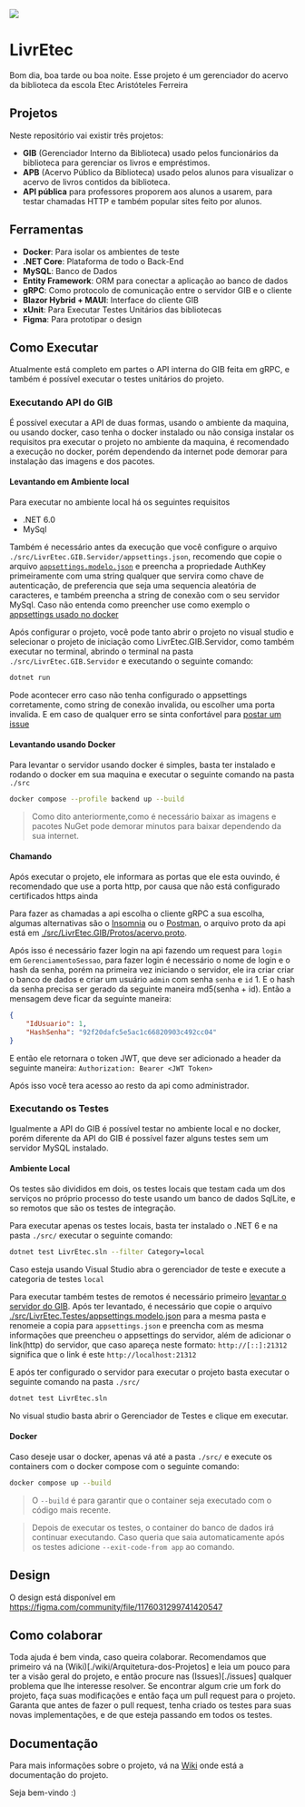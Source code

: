 ![](https://repobeats.axiom.co/api/embed/f5cead7dc8f370c3893a9f4a5edfd68b154ec43d.svg)

# LivrEtec
Bom dia, boa tarde ou boa noite. Esse projeto é um gerenciador do acervo da biblioteca da escola Etec Aristóteles Ferreira

## Projetos
Neste repositório vai existir três projetos:
- **GIB** (Gerenciador Interno da Biblioteca) usado pelos funcionários da biblioteca para gerenciar os livros e empréstimos.
- **APB** (Acervo Público da Biblioteca) usado pelos alunos para visualizar o acervo de livros contidos da biblioteca. 
- **API pública** para professores proporem aos alunos a usarem, para testar chamadas HTTP e também popular sites feito por alunos.

## Ferramentas
- **Docker**: Para isolar os ambientes de teste
- **.NET Core**: Plataforma de todo o Back-End
- **MySQL**: Banco de Dados
- **Entity Framework**: ORM para conectar a aplicação ao banco de dados
- **gRPC**: Como protocolo de comunicação entre o servidor GIB e o cliente 
- **Blazor Hybrid + MAUI**: Interface do cliente GIB
- **xUnit**: Para Executar Testes Unitários das bibliotecas
- **Figma**: Para prototipar o design

## Como Executar
Atualmente está completo em partes o API interna do GIB feita em gRPC, e também é possível executar o testes unitários do projeto.
### Executando API do GIB
É possível executar a API de duas formas, usando o ambiente da maquina, ou usando docker, caso tenha o docker instalado ou não consiga instalar os requisitos pra executar o projeto no ambiente da maquina, é recomendado a execução no docker, porém dependendo da internet pode demorar para instalação das imagens e dos pacotes.
#### Levantando em Ambiente local
Para executar no ambiente local há os seguintes requisitos 

- .NET 6.0
- MySql

Também é necessário antes da execução que você configure o arquivo `./src/LivrEtec.GIB.Servidor/appsettings.json`, recomendo que copie o arquivo [`appsettings.modelo.json`](./src/LivrEtec.GIB.Servidor/appsettings.modelo.json) e preencha a propriedade AuthKey primeiramente com uma string qualquer que servira como chave de autenticação, de preferencia que seja uma sequencia aleatória de caracteres, e também preencha a string de conexão com o seu servidor MySql. Caso não entenda como preencher use como exemplo o [appsettings usado no docker](src/Docker/GIB.Servidor/appsettings.json)

Após configurar o projeto, você pode tanto abrir o projeto no visual studio e selecionar o projeto de iniciação como LivrEtec.GIB.Servidor, como também executar no terminal, abrindo o terminal na pasta `./src/LivrEtec.GIB.Servidor` e executando o seguinte comando:
```bash
dotnet run
```
Pode acontecer erro caso não tenha configurado o appsettings corretamente, como string de conexão invalida, ou escolher uma porta invalida. E em caso de qualquer erro se sinta confortável para [postar um issue](https://github.com/GoliasVictor/LivrEtec/issues/new)  

#### Levantando usando Docker

Para levantar o servidor usando docker é simples, basta ter instalado e rodando o docker em sua maquina e executar o seguinte comando  na pasta `./src`
```bash
docker compose --profile backend up --build
```
> Como dito anteriormente,como é necessário baixar as imagens e pacotes NuGet pode demorar minutos para baixar dependendo da sua internet. 

#### Chamando 

Após executar o projeto, ele informara as portas que ele esta ouvindo, é recomendado que use a porta http, por causa que não está configurado certificados https ainda

Para fazer as chamadas a api escolha o cliente gRPC a sua escolha, algumas alternativas são o [Insomnia](https://docs.insomnia.rest/insomnia/grpc) ou o [Postman](https://learning.postman.com/docs/sending-requests/grpc/grpc-request-interface/), o arquivo proto da api está em [./src/LivrEtec.GIB/Protos/acervo.proto](./src/LivrEtec.GIB/Protos/acervo.proto).

Após isso é necessário fazer login na api fazendo um request para `login` em `GerenciamentoSessao`, para fazer login é necessário o nome de login e o hash da senha, porém na primeira vez iniciando o servidor, ele ira criar criar o banco de dados e criar um usuário `admin` com senha `senha` e `id` 1. E o hash da senha precisa ser gerado da seguinte maneira md5(senha + id). Então a mensagem deve ficar da seguinte maneira: 
```json 
{
	"IdUsuario": 1,
	"HashSenha": "92f20dafc5e5ac1c66820903c492cc04"
}
```
 
E então ele retornara o token JWT, que deve ser adicionado a header da seguinte maneira:
`Authorization: Bearer <JWT Token>` 

Após isso você tera acesso ao resto da api como administrador.

### Executando os Testes

Igualmente a API do GIB é possível testar no ambiente local e no docker, porém diferente da API do GIB é possível fazer alguns testes sem um servidor MySQL instalado.

#### Ambiente Local
Os testes são divididos em dois, os testes locais que testam cada um dos serviços no próprio processo do teste usando um banco de dados SqlLite, e so remotos que são os testes de integração.

Para executar apenas os testes locais, basta ter instalado o .NET 6  e na pasta `./src/` executar o seguinte comando:
```bash
dotnet test LivrEtec.sln --filter Category=local
```
Caso esteja usando Visual Studio abra o gerenciador de teste e execute a categoria de testes `local`

Para executar também testes de remotos é necessário primeiro [levantar o servidor do GIB](#executando-api-do-gib). Após ter levantado, é necessário que copie o arquivo [./src/LivrEtec.Testes/appsettings.modelo.json](./src/LivrEtec.Testes/appsettings.modelo.json) para a mesma pasta e renomeie a copia para `appsettings.json` e preencha com as mesma informações que preencheu o appsettings do servidor, além de adicionar o link(http) do servidor, que caso apareça neste formato: `http://[::]:21312` significa que o link é este `http://localhost:21312`

E após ter configurado o servidor para executar o projeto basta executar o seguinte comando na pasta `./src/`
```bash
dotnet test LivrEtec.sln
```
No visual studio basta abrir o Gerenciador de Testes e clique em executar.


#### Docker
Caso deseje usar o docker, apenas vá até a pasta `./src/` e execute os containers com o docker compose com o seguinte comando:
```bash
docker compose up --build
``` 
> O `--build` é para garantir que o container seja executado com o código mais recente.

> Depois de executar os testes, o container do banco de dados irá continuar executando. Caso queria que saia automaticamente após os testes adicione `--exit-code-from app` ao comando.

## Design 
O design está disponível em https://figma.com/community/file/1176031299741420547

## Como colaborar 
Toda ajuda é bem vinda, caso queira colaborar. Recomendamos que primeiro vá na (Wiki)[./wiki/Arquitetura-dos-Projetos] e leia um pouco para ter a visão geral do projeto, e então procure nas (Issues)[./issues] qualquer problema que lhe interesse resolver. Se encontrar algum crie um fork do projeto, faça suas modificações e então faça um pull request para o projeto.
Garanta que antes de fazer o pull request, tenha criado os testes para suas novas implementações, e de que esteja passando em todos os testes.

## Documentação
Para mais informações sobre o projeto, vá na [Wiki](https://github.com/GoliasVictor/LivrEtec/wiki) onde está a documentação do projeto.

Seja bem-vindo :)
